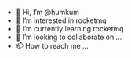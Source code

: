- 👋 Hi, I’m @humkum
- 👀 I’m interested in rocketmq
- 🌱 I’m currently learning rocketmq
- 💞️ I’m looking to collaborate on ...
- 📫 How to reach me ...

<!---
humkum/humkum is a ✨ special ✨ repository because its `README.md` (this file) appears on your GitHub profile.
You can click the Preview link to take a look at your changes.
--->
